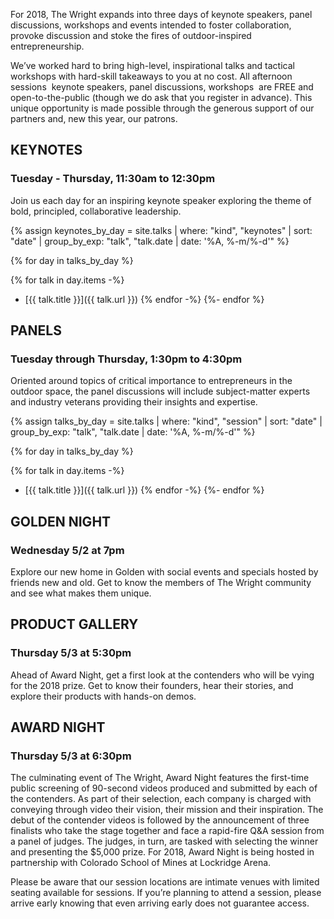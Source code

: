 For 2018, The Wright expands into three days of keynote speakers, panel discussions, workshops and events intended to foster collaboration, provoke discussion and stoke the fires of outdoor-inspired entrepreneurship.

We’ve worked hard to bring high-level, inspirational talks and tactical workshops with hard-skill takeaways to you at no cost. All afternoon sessions ­ keynote speakers, panel discussions, workshops ­ are FREE and open-to-the-public (though we do ask that you register in advance). This unique opportunity is made possible through the generous support of our partners and, new this year, our patrons. 

## KEYNOTES
### Tuesday - Thursday, 11:30am to 12:30pm
Join us each day for an inspiring keynote speaker exploring the theme of bold, principled, collaborative leadership.

{% assign keynotes_by_day = 
  site.talks | 
  where: "kind", "keynotes" | 
  sort: "date" | 
  group_by_exp: "talk", "talk.date | 
  date: '%A, %-m/%-d'" %}

{% for day in talks_by_day %}

{% for talk in day.items -%}
- [{{ talk.title }}]({{ talk.url }})
{% endfor -%}
{%- endfor %}

## PANELS
### Tuesday through Thursday, 1:30pm to 4:30pm
Oriented around topics of critical importance to entrepreneurs in the outdoor space, the panel discussions will include subject-matter experts and industry veterans providing their insights and expertise.  

{% assign talks_by_day = 
  site.talks | 
  where: "kind", "session" | 
  sort: "date" | 
  group_by_exp: "talk", "talk.date | 
  date: '%A, %-m/%-d'" %}

{% for day in talks_by_day %}

{% for talk in day.items -%}
- [{{ talk.title }}]({{ talk.url }})
{% endfor -%}
{%- endfor %}

## GOLDEN NIGHT
### Wednesday 5/2 at 7pm
Explore our new home in Golden with social events and specials hosted by friends new and old. Get to know the members of The Wright community and see what makes them unique. 

## PRODUCT GALLERY
### Thursday 5/3 at 5:30pm
Ahead of Award Night, get a first look at the contenders who will be vying for the 2018 prize. Get to know their founders, hear their stories, and explore their products with hands-on demos.

## AWARD NIGHT
### Thursday 5/3 at 6:30pm
The culminating event of The Wright, Award Night features the first-time public screening of 90-second videos produced and submitted by each of the contenders. As part of their selection, each company is charged with conveying through video their vision, their mission and their inspiration. The debut of the contender videos is followed by the announcement of three finalists who take the stage together and face a rapid-fire Q&A session from a panel of judges. The judges, in turn, are tasked with selecting the winner and presenting the $5,000 prize. For 2018, Award Night is being hosted in partnership with Colorado School of Mines at Lockridge Arena. 

<span class="disclaimer">
Please be aware that our session locations are intimate venues with limited seating available for sessions. If you’re planning to attend a session, please arrive early knowing that even arriving early does not guarantee access.
</span>
